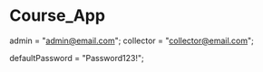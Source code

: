 # Course_App

admin = "admin@email.com";
collector = "collector@email.com";

defaultPassword = "Password123!";
